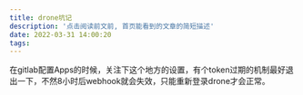 ```yaml
---
title: drone坑记
description: '点击阅读前文前, 首页能看到的文章的简短描述'
date: 2022-03-31 14:00:20
tags:
---
```


在gitlab配置Apps的时候，关注下这个地方的设置，有个token过期的机制最好退出一下，不然8小时后webhook就会失效，只能重新登录drone才会正常。

